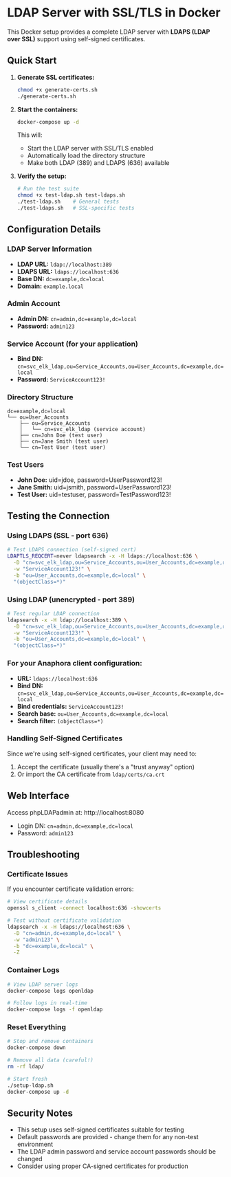 # LDAP Server with SSL/TLS in Docker

This Docker setup provides a complete LDAP server with **LDAPS (LDAP over SSL)** support using self-signed certificates.

## Quick Start

1. **Generate SSL certificates:**
   ```bash
   chmod +x generate-certs.sh
   ./generate-certs.sh
   ```

2. **Start the containers:**
   ```bash
   docker-compose up -d
   ```
   This will:
   - Start the LDAP server with SSL/TLS enabled
   - Automatically load the directory structure
   - Make both LDAP (389) and LDAPS (636) available

3. **Verify the setup:**
   ```bash
   # Run the test suite
   chmod +x test-ldap.sh test-ldaps.sh
   ./test-ldap.sh    # General tests
   ./test-ldaps.sh   # SSL-specific tests
   ```

## Configuration Details

### LDAP Server Information
- **LDAP URL:** `ldap://localhost:389`
- **LDAPS URL:** `ldaps://localhost:636`
- **Base DN:** `dc=example,dc=local`
- **Domain:** `example.local`

### Admin Account
- **Admin DN:** `cn=admin,dc=example,dc=local`
- **Password:** `admin123`

### Service Account (for your application)
- **Bind DN:** `cn=svc_elk_ldap,ou=Service_Accounts,ou=User_Accounts,dc=example,dc=local`
- **Password:** `ServiceAccount123!`

### Directory Structure
```
dc=example,dc=local
└── ou=User_Accounts
    ├── ou=Service_Accounts
    │   └── cn=svc_elk_ldap (service account)
    ├── cn=John Doe (test user)
    ├── cn=Jane Smith (test user)
    └── cn=Test User (test user)
```

### Test Users
- **John Doe:** uid=jdoe, password=UserPassword123!
- **Jane Smith:** uid=jsmith, password=UserPassword123!
- **Test User:** uid=testuser, password=TestPassword123!

## Testing the Connection

### Using LDAPS (SSL - port 636)
```bash
# Test LDAPS connection (self-signed cert)
LDAPTLS_REQCERT=never ldapsearch -x -H ldaps://localhost:636 \
  -D "cn=svc_elk_ldap,ou=Service_Accounts,ou=User_Accounts,dc=example,dc=local" \
  -w "ServiceAccount123!" \
  -b "ou=User_Accounts,dc=example,dc=local" \
  "(objectClass=*)"
```

### Using LDAP (unencrypted - port 389)
```bash
# Test regular LDAP connection
ldapsearch -x -H ldap://localhost:389 \
  -D "cn=svc_elk_ldap,ou=Service_Accounts,ou=User_Accounts,dc=example,dc=local" \
  -w "ServiceAccount123!" \
  -b "ou=User_Accounts,dc=example,dc=local" \
  "(objectClass=*)"
```

### For your Anaphora client configuration:
- **URL:** `ldaps://localhost:636`
- **Bind DN:** `cn=svc_elk_ldap,ou=Service_Accounts,ou=User_Accounts,dc=example,dc=local`
- **Bind credentials:** `ServiceAccount123!`
- **Search base:** `ou=User_Accounts,dc=example,dc=local`
- **Search filter:** `(objectClass=*)`

### Handling Self-Signed Certificates
Since we're using self-signed certificates, your client may need to:
1. Accept the certificate (usually there's a "trust anyway" option)
2. Or import the CA certificate from `ldap/certs/ca.crt`

## Web Interface
Access phpLDAPadmin at: http://localhost:8080
- Login DN: `cn=admin,dc=example,dc=local`
- Password: `admin123`

## Troubleshooting

### Certificate Issues
If you encounter certificate validation errors:
```bash
# View certificate details
openssl s_client -connect localhost:636 -showcerts

# Test without certificate validation
ldapsearch -x -H ldaps://localhost:636 \
  -D "cn=admin,dc=example,dc=local" \
  -w "admin123" \
  -b "dc=example,dc=local" \
  -Z
```

### Container Logs
```bash
# View LDAP server logs
docker-compose logs openldap

# Follow logs in real-time
docker-compose logs -f openldap
```

### Reset Everything
```bash
# Stop and remove containers
docker-compose down

# Remove all data (careful!)
rm -rf ldap/

# Start fresh
./setup-ldap.sh
docker-compose up -d
```

## Security Notes
- This setup uses self-signed certificates suitable for testing
- Default passwords are provided - change them for any non-test environment
- The LDAP admin password and service account passwords should be changed
- Consider using proper CA-signed certificates for production
